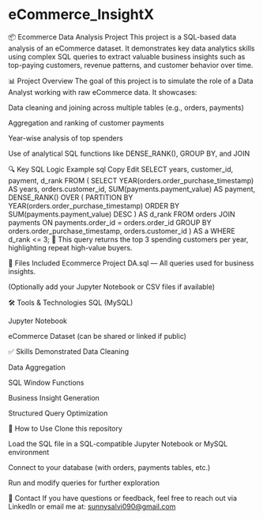 # eCommerce_InsightX
📦 Ecommerce Data Analysis Project
This project is a SQL-based data analysis of an eCommerce dataset. It demonstrates key data analytics skills using complex SQL queries to extract valuable business insights such as top-paying customers, revenue patterns, and customer behavior over time.

📊 Project Overview
The goal of this project is to simulate the role of a Data Analyst working with raw eCommerce data. It showcases:

Data cleaning and joining across multiple tables (e.g., orders, payments)

Aggregation and ranking of customer payments

Year-wise analysis of top spenders

Use of analytical SQL functions like DENSE_RANK(), GROUP BY, and JOIN

🔍 Key SQL Logic Example
sql
Copy
Edit
SELECT years, customer_id, payment, d_rank 
FROM (
    SELECT 
        YEAR(orders.order_purchase_timestamp) AS years,
        orders.customer_id,
        SUM(payments.payment_value) AS payment,
        DENSE_RANK() OVER (
            PARTITION BY YEAR(orders.order_purchase_timestamp) 
            ORDER BY SUM(payments.payment_value) DESC
        ) AS d_rank
    FROM orders 
    JOIN payments ON payments.order_id = orders.order_id
    GROUP BY orders.order_purchase_timestamp, orders.customer_id
) AS a
WHERE d_rank <= 3;
🧠 This query returns the top 3 spending customers per year, highlighting repeat high-value buyers.

📂 Files Included
Ecommerce Project DA.sql — All queries used for business insights.

(Optionally add your Jupyter Notebook or CSV files if available)

🛠️ Tools & Technologies
SQL (MySQL)

Jupyter Notebook

eCommerce Dataset (can be shared or linked if public)

✅ Skills Demonstrated
Data Cleaning

Data Aggregation

SQL Window Functions

Business Insight Generation

Structured Query Optimization

📌 How to Use
Clone this repository

Load the SQL file in a SQL-compatible Jupyter Notebook or MySQL environment

Connect to your database (with orders, payments tables, etc.)

Run and modify queries for further exploration

📧 Contact
If you have questions or feedback, feel free to reach out via LinkedIn or email me at: sunnysalvi090@gmail.com
